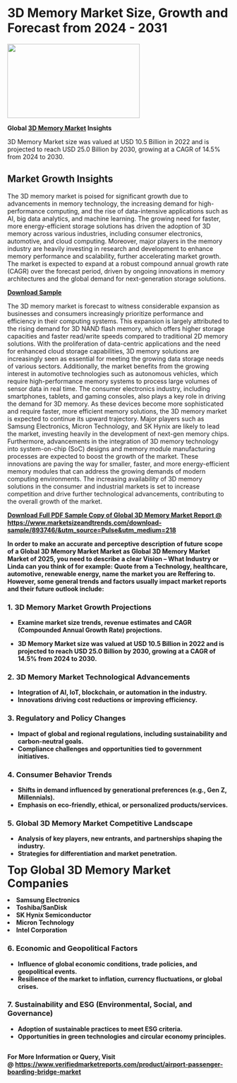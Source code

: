 <H1>3D Memory Market Size, Growth and Forecast from 2024 - 2031</H1><img class="aligncenter size-medium wp-image-584254" src="https://thirdeyenews.in/wp-content/uploads/2024/09/Global-Market-Research-300x168.jpeg" alt="" width="300" height="168" /><p><strong>Global&nbsp;<a href="https://www.marketsizeandtrends.com/download-sample/893746/&amp;utm_source=Pulse&amp;utm_medium=218">3D Memory Market</a> Insights</strong></p><p>3D Memory Market size was valued at USD 10.5 Billion in 2022 and is projected to reach USD 25.0 Billion by 2030, growing at a CAGR of 14.5% from 2024 to 2030.</p><p><h2>Market Growth Insights</h2> <p>The 3D memory market is poised for significant growth due to advancements in memory technology, the increasing demand for high-performance computing, and the rise of data-intensive applications such as AI, big data analytics, and machine learning. The growing need for faster, more energy-efficient storage solutions has driven the adoption of 3D memory across various industries, including consumer electronics, automotive, and cloud computing. Moreover, major players in the memory industry are heavily investing in research and development to enhance memory performance and scalability, further accelerating market growth. The market is expected to expand at a robust compound annual growth rate (CAGR) over the forecast period, driven by ongoing innovations in memory architectures and the global demand for next-generation storage solutions.</p> <p><strong><a href="#">Download Sample</a></strong></p> <p>The 3D memory market is forecast to witness considerable expansion as businesses and consumers increasingly prioritize performance and efficiency in their computing systems. This expansion is largely attributed to the rising demand for 3D NAND flash memory, which offers higher storage capacities and faster read/write speeds compared to traditional 2D memory solutions. With the proliferation of data-centric applications and the need for enhanced cloud storage capabilities, 3D memory solutions are increasingly seen as essential for meeting the growing data storage needs of various sectors. Additionally, the market benefits from the growing interest in automotive technologies such as autonomous vehicles, which require high-performance memory systems to process large volumes of sensor data in real time. The consumer electronics industry, including smartphones, tablets, and gaming consoles, also plays a key role in driving the demand for 3D memory. As these devices become more sophisticated and require faster, more efficient memory solutions, the 3D memory market is expected to continue its upward trajectory. Major players such as Samsung Electronics, Micron Technology, and SK Hynix are likely to lead the market, investing heavily in the development of next-gen memory chips. Furthermore, advancements in the integration of 3D memory technology into system-on-chip (SoC) designs and memory module manufacturing processes are expected to boost the growth of the market. These innovations are paving the way for smaller, faster, and more energy-efficient memory modules that can address the growing demands of modern computing environments. The increasing availability of 3D memory solutions in the consumer and industrial markets is set to increase competition and drive further technological advancements, contributing to the overall growth of the market.</p> <p><strong><a href="#"></p><p><span class=""><strong>Download Full PDF Sample Copy of Global 3D Memory Market Report</strong> @ <a href="https://www.marketsizeandtrends.com/download-sample/893746/&amp;utm_source=Pulse&amp;utm_medium=218" target="_blank">https://www.marketsizeandtrends.com/download-sample/893746/&amp;utm_source=Pulse&amp;utm_medium=218</a></span></p><p>In order to make an accurate and perceptive description of future scope of a Global&nbsp;3D Memory Market Market as Global&nbsp;3D Memory Market Market of 2025, you need to describe a clear Vision &ndash; What Industry or Linda can you think of for example: Quote from a Technology, healthcare, automotive, renewable energy, name the market you are Reffering to. However, some general trends and factors usually impact market reports and their future outlook include:</p><h3>1.&nbsp;<strong>3D Memory Market Growth Projections</strong></h3><ul><li>Examine market size trends, revenue estimates and CAGR (Compounded Annual Growth Rate) projections.</li><li><p>3D Memory Market size was valued at USD 10.5 Billion in 2022 and is projected to reach USD 25.0 Billion by 2030, growing at a CAGR of 14.5% from 2024 to 2030.</p></li></ul><h3>2.&nbsp;<strong>3D Memory Market Technological Advancements</strong></h3><ul><li>Integration of AI, IoT, blockchain, or automation in the industry.</li><li>Innovations driving cost reductions or improving efficiency.</li></ul><h3>3.&nbsp;<strong>Regulatory and Policy Changes</strong></h3><ul><li>Impact of global and regional regulations, including sustainability and carbon-neutral goals.</li><li>Compliance challenges and opportunities tied to government initiatives.</li></ul><h3>4.&nbsp;<strong>Consumer Behavior Trends</strong></h3><ul><li>Shifts in demand influenced by generational preferences (e.g., Gen Z, Millennials).</li><li>Emphasis on eco-friendly, ethical, or personalized products/services.</li></ul><h3>5.&nbsp;<strong>Global 3D Memory Market Competitive Landscape</strong></h3><ul><li>Analysis of key players, new entrants, and partnerships shaping the industry.</li><li>Strategies for differentiation and market penetration.</li></ul><p data-pm-slice="1 1 []"><span style="color: inherit; font-family: inherit; font-size: 25px;">Top Global 3D Memory Market Companies</span></p><div class="" data-test-id=""><p><li>Samsung Electronics</li><li> Toshiba/SanDisk</li><li> SK Hynix Semiconductor</li><li> Micron Technology</li><li> Intel Corporation</li></p></div><h3>6.&nbsp;<strong>Economic and Geopolitical Factors</strong></h3><ul><li>Influence of global economic conditions, trade policies, and geopolitical events.</li><li>Resilience of the market to inflation, currency fluctuations, or global crises.</li></ul><h3>7.&nbsp;<strong>Sustainability and ESG (Environmental, Social, and Governance)</strong></h3><ul><li>Adoption of sustainable practices to meet ESG criteria.</li><li>Opportunities in green technologies and circular economy principles.</li></ul><h2><strong style="font-size: 14px;">For More Information or Query, Visit @&nbsp;</strong><a style="background-color: #ffffff; font-size: 14px;" href="https://www.marketsizeandtrends.com/report/3d-memory-market/" target="_blank">https://www.verifiedmarketreports.com/product/airport-passenger-boarding-bridge-market</a></h2>
